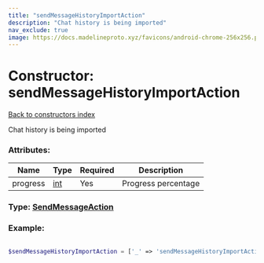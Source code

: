 ```yaml
---
title: "sendMessageHistoryImportAction"
description: "Chat history is being imported"
nav_exclude: true
image: https://docs.madelineproto.xyz/favicons/android-chrome-256x256.png
---
```

# Constructor: sendMessageHistoryImportAction  
[Back to constructors index](/API_docs/constructors/index.html)



Chat history is being imported

### Attributes:

| Name     |    Type       | Required | Description |
|----------|---------------|----------|-------------|
|progress|[int](/API_docs/types/int.html) | Yes|Progress percentage|



### Type: [SendMessageAction](/API_docs/types/SendMessageAction.html)


### Example:

```php

$sendMessageHistoryImportAction = ['_' => 'sendMessageHistoryImportAction', 'progress' => int];
```  
